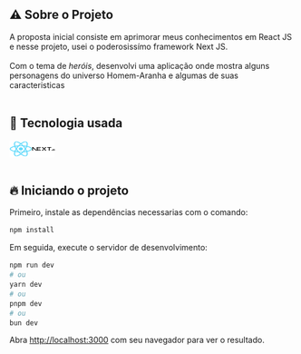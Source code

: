 ## ⚠️ Sobre o Projeto

  A proposta inicial consiste em aprimorar meus conhecimentos em React JS e nesse projeto, usei o poderosissímo framework Next JS. <br><br>
  Com o tema de <em>heróis</em>, desenvolvi uma aplicação onde mostra alguns personagens do universo Homem-Aranha e algumas de suas caracteristicas<br><br>


## 🤖​ Tecnologia usada

<div style="display: flex;">
  <img height="30" width="40" src="https://raw.githubusercontent.com/devicons/devicon/master/icons/react/react-original.svg">
  <img height="30" width="40" src="https://raw.githubusercontent.com/devicons/devicon/master/icons/nextjs/nextjs-original-wordmark.svg">
</div><br>

## 🔥 Iniciando o projeto

Primeiro, instale as dependências necessarias com o comando: 

```bash
npm install
```
  
Em seguida, execute o servidor de desenvolvimento:

```bash
npm run dev
# ou
yarn dev
# ou
pnpm dev
# ou
bun dev
```

Abra [http://localhost:3000](http://localhost:3000) com seu navegador para ver o resultado.
